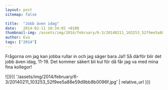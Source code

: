 ```yaml
---
layout: post
sitemap: false

title:  "Jobb även idag"
date:   2014-02-11 10:34:02 +0100
thumbnail-img: /assets/img/2014/february/6-3/20140211_103253_52f9ee5a88e59d9bb8b0096f.jpg
author: Eva
tags: ["2014"]
---
```


Frågorna om jag kan jobba rullar in och jag säger bara Ja!! Så därför blir det jobb även idag, 11-19. Det kommer säkert bli kul för då får jag va med mina fina kollegor!

![]({{ '/assets/img/2014/february/6-3/20140211_103253_52f9ee5a88e59d9bb8b0096f.jpg'  | relative_url }})

